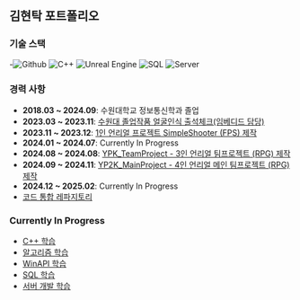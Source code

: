 ## 김현탁 포트폴리오

### **기술 스택**
-![Github](https://img.shields.io/badge/-Github-24292f?logo=github&logoColor=white) ![C++](https://img.shields.io/badge/-C%2B%2B-00599C?logo=cplusplus&logoColor=white) ![Unreal Engine](https://img.shields.io/badge/-Unreal%20Engine-003D60?logo=unrealengine&logoColor=white) ![SQL](https://img.shields.io/badge/-SQL-00618A?logo=sqlite&logoColor=white) ![Server](https://img.shields.io/badge/-Server-000000?logo=ubuntu&logoColor=white)

### **경력 사항**
- **2018.03 ~ 2024.09**: 수원대학교 정보통신학과 졸업
- **2023.03 ~ 2023.11**: [수원대 졸업작품 얼굴인식 출석체크(임베디드 담당)](https://github.com/kht9544/FaceRecongnition)
- **2023.11 ~ 2023.12**: [1인 언리얼 프로젝트 SimpleShooter (FPS) 제작](https://github.com/kht9544/SimpleShooter)
- **2024.01 ~ 2024.07**: Currently In Progress
- **2024.08 ~ 2024.08**: [YPK_TeamProject - 3인 언리얼 팀프로젝트 (RPG) 제작](https://github.com/kht9544/YPK_TeamProject)
- **2024.09 ~ 2024.11**: [YP2K_MainProject - 4인 언리얼 메인 팀프로젝트 (RPG) 제작](https://github.com/kht9544/YP2K_MainProject)
- **2024.12 ~ 2025.02**: Currently In Progress
- [코드 통합 레파지토리](https://github.com/kht9544/2024.5.30Unreal_kht)

### **Currently In Progress**
- [C++ 학습](https://github.com/kht9544/Cplusplus_Study)
- [알고리즘 학습](https://github.com/kht9544/Algorithm)
- [WinAPI 학습](https://github.com/kht9544/WINAPI)
- [SQL 학습](https://github.com/kht9544/DataBase)
- [서버 개발 학습](https://github.com/kht9544/Server)
